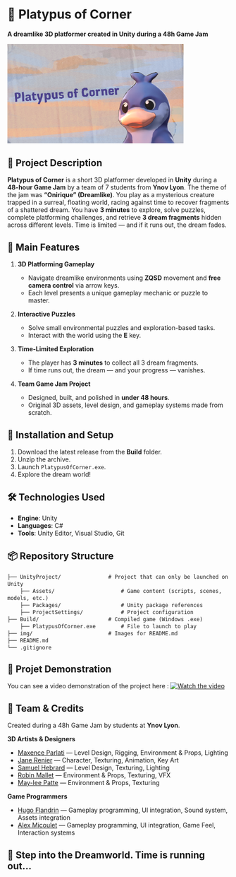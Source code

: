 # 🦆 **Platypus of Corner**

**A dreamlike 3D platformer created in Unity during a 48h Game Jam**

<img src="img/icone.png" width="400" />

## 📜 **Project Description**

**Platypus of Corner** is a short 3D platformer developed in **Unity** during a **48-hour Game Jam** by a team of 7 students from **Ynov Lyon**.
The theme of the jam was **“Onirique” (Dreamlike)**. You play as a mysterious creature trapped in a surreal, floating world, racing against time to recover fragments of a shattered dream.
You have **3 minutes** to explore, solve puzzles, complete platforming challenges, and retrieve **3 dream fragments** hidden across different levels.
Time is limited — and if it runs out, the dream fades.

## 🧩 **Main Features**

1. **3D Platforming Gameplay**

   * Navigate dreamlike environments using **ZQSD** movement and **free camera control** via arrow keys.
   * Each level presents a unique gameplay mechanic or puzzle to master.

2. **Interactive Puzzles**

   * Solve small environmental puzzles and exploration-based tasks.
   * Interact with the world using the **E** key.

3. **Time-Limited Exploration**

   * The player has **3 minutes** to collect all 3 dream fragments.
   * If time runs out, the dream — and your progress — vanishes.

4. **Team Game Jam Project**

   * Designed, built, and polished in **under 48 hours**.
   * Original 3D assets, level design, and gameplay systems made from scratch.

## 🚀 **Installation and Setup**

1. Download the latest release from the **Build** folder.
2. Unzip the archive.
3. Launch `PlatypusOfCorner.exe`.
4. Explore the dream world!

## 🛠️ **Technologies Used**

* **Engine**: Unity
* **Languages**: C#
* **Tools**: Unity Editor, Visual Studio, Git

## 📦 **Repository Structure**

```
├── UnityProject/               # Project that can only be launched on Unity
    ├── Assets/                     # Game content (scripts, scenes, models, etc.)
    ├── Packages/                   # Unity package references
    ├── ProjectSettings/            # Project configuration
├── Build/                      # Compiled game (Windows .exe)
    ├── PlatypusOfCorner.exe        # File to launch to play
├── img/                        # Images for README.md
├── README.md
└── .gitignore
```

## 🎥 **Projet Demonstration**

You can see a video demonstration of the project here :
[![Watch the video](https://img.youtube.com/vi/7KIVlAa6Wa0/0.jpg)](https://youtu.be/7KIVlAa6Wa0)

## 👥 **Team & Credits**

Created during a 48h Game Jam by students at **Ynov Lyon**.

**3D Artists & Designers**

* [Maxence Parlati](https://www.linkedin.com/in/maxence-parlati/) — Level Design, Rigging, Environment & Props, Lighting
* [Jane Renier](https://www.linkedin.com/in/jane-renier-644240201/) — Character, Texturing, Animation, Key Art
* [Samuel Hebrard](https://www.linkedin.com/in/samuel-hebrard-97518a31b/) — Level Design, Texturing, Lighting
* [Robin Mallet](https://www.linkedin.com/in/robin-mallet-02ab25282/) — Environment & Props, Texturing, VFX
* [May-lee Patte](https://www.linkedin.com/in/may-lee-patte-625bba297/) — Environment & Props, Texturing

**Game Programmers**

* [Hugo Flandrin](https://github.com/HugoFlandrin) — Gameplay programming, UI integration, Sound system, Assets integration
* [Alex Micoulet](https://www.linkedin.com/in/alex-micoulet/) — Gameplay programming, UI integration, Game Feel, Interaction systems

## 🌙 **Step into the Dreamworld. Time is running out…**
